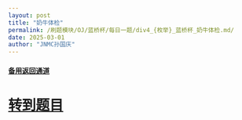 ```yaml
---
layout: post
title: "奶牛体检"
permalink: /刷题模块/OJ/蓝桥杯/每日一题/div4_{枚举}_蓝桥杯_奶牛体检.md/
date: 2025-03-01
author: "JNMC孙国庆"
---
```


#### [备用返回通道](../../README.md)
# [转到题目](https://www.acwing.com/problem/content/6138/)